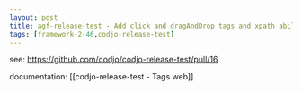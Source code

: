 ```yaml
---
layout: post
title: agf-release-test - Add click and dragAndDrop tags and xpath abilities in web tasks
tags: [framework-2-46,codjo-release-test]
---
```

see: https://github.com/codjo/codjo-release-test/pull/16

documentation: [[codjo-release-test - Tags web]]